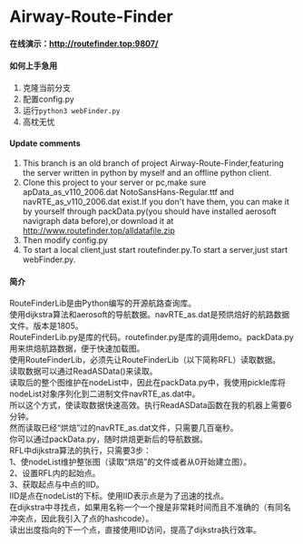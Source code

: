 # Airway-Route-Finder
#### 在线演示：http://routefinder.top:9807/
#### 如何上手急用
1. 克隆当前分支
2. 配置config.py
3. 运行`python3 webFinder.py`
4. 高枕无忧
#### Update comments
1. This branch is an old branch of project Airway-Route-Finder,featuring the server written in python by myself and an offline python client. <br>
2. Clone this project to your server or pc,make sure apData_as_v110_2006.dat NotoSansHans-Regular.ttf and navRTE_as_v110_2006.dat exist.If you don't have them,
you can make it by yourself through packData.py(you should have installed aerosoft navigraph data before),or download it at http://www.routefinder.top/alldatafile.zip<br>
3. Then modify config.py<br>
4. To start a local client,just start routefinder.py.To start a server,just start webFinder.py.<br>
#### 简介
RouteFinderLib是由Python编写的开源航路查询库。<br>
使用dijkstra算法和aerosoft的导航数据。navRTE_as.dat是预烘焙好的航路数据文件。版本是1805。<br>
RouteFinderLib.py是库的代码。routefinder.py是库的调用demo。packData.py用来烘焙航路数据，便于快速加载图。<br>
使用RouteFinderLib，必须先让RouteFinderLib（以下简称RFL）读取数据。<br>
读取数据可以通过ReadASData()来读取。<br>
读取后的整个图维护在nodeList中，因此在packData.py中，我使用pickle库将nodeList对象序列化到二进制文件navRTE_as.dat中。<br>
所以这个方式，使读取数据快速高效。执行ReadASData函数在我的机器上需要6分钟。<br>
然而读取已经“烘焙”过的navRTE_as.dat文件，只需要几百毫秒。<br>
你可以通过packData.py，随时烘焙更新后的导航数据。<br>
		RFL中dijkstra算法的执行，只需要3步：<br>
		1、使nodeList维护整张图（读取“烘焙”的文件或者从0开始建立图）。<br>
		2、设置RFL内的起始点。<br>
		3、获取起点与中点的IID。<br>
IID是点在nodeList的下标。使用IID表示点是为了迅速的找点。<br>
在dijkstra中寻找点，如果用名称一个一个搜是非常耗时间而且不准确的（有同名冲突点，因此我引入了点的hashcode）。<br>
读出出度指向的下一个点，直接使用IID访问，提高了dijkstra执行效率。<br>
<br>
